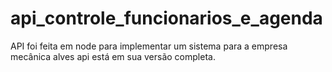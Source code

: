 # api_controle_funcionarios_e_agenda
API foi feita em node para implementar um sistema para a empresa mecânica alves
api está em sua versão completa.
